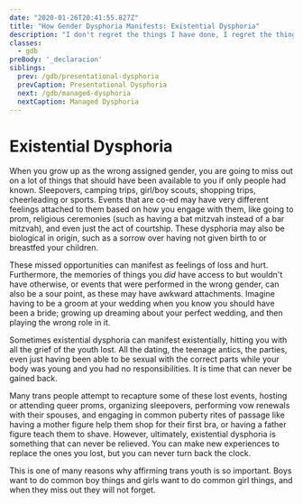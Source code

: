 ```yaml
---
date: "2020-01-26T20:41:55.827Z"
title: "How Gender Dysphoria Manifests: Existential Dysphoria"
description: "I don't regret the things I have done, I regret the things I didn't do when I had the chance."
classes:
  - gdb
preBody: '_declaracion'
siblings:
  prev: /gdb/presentational-dysphoria
  prevCaption: Presentational Dysphoria
  next: /gdb/managed-dysphoria
  nextCaption: Managed Dysphoria
---
```


# Existential Dysphoria

When you grow up as the wrong assigned gender, you are going to miss out on a lot of things that should have been available to you if only people had known. Sleepovers, camping trips, girl/boy scouts, shopping trips, cheerleading or sports. Events that are co-ed may have very different feelings attached to them based on how you engage with them, like going to prom, religious ceremonies (such as having a bat mitzvah instead of a bar mitzvah), and even just the act of courtship. These dysphoria may also be biological in origin, such as a sorrow over having not given birth to or breastfed your children.

These missed opportunities can manifest as feelings of loss and hurt. Furthermore, the memories of things you *did* have access to but wouldn't have otherwise, or events that were performed in the wrong gender, can also be a sour point, as these may have awkward attachments. Imagine having to be a groom at your wedding when you know you should have been a bride; growing up dreaming about your perfect wedding, and then playing the wrong role in it.

Sometimes existential dysphoria can manifest existentially, hitting you with all the grief of the youth lost. All the dating, the teenage antics, the parties, even just having been able to be sexual with the correct parts while your body was young and you had no responsibilities. It is time that can never be gained back.

Many trans people attempt to recapture some of these lost events, hosting or attending queer proms, organizing sleepovers, performing vow renewals with their spouses, and engaging in common puberty rites of passage like having a mother figure help them shop for their first bra, or having a father figure teach them to shave. However, ultimately, existential dysphoria is something that can never be relieved. You can make new experiences to replace the ones you lost, but you can never turn back the clock.

This is one of many reasons why affirming trans youth is so important. Boys want to do common boy things and girls want to do common girl things, and when they miss out they will not forget.
